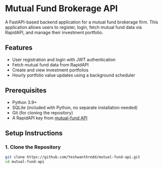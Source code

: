 # Mutual Fund Brokerage API

A FastAPI-based backend application for a mutual fund brokerage firm. This application allows users to register, login, fetch mutual fund data via RapidAPI, and manage their investment portfolio.

## Features
- User registration and login with JWT authentication
- Fetch mutual fund data from RapidAPI
- Create and view investment portfolios
- Hourly portfolio value updates using a background scheduler

## Prerequisites
- Python 3.9+
- SQLite (included with Python, no separate installation needed)
- Git (for cloning the repository)
- A RapidAPI key from [mutual-fund API](https://rapidapi.com/suneetk92/api/latest-mutual-fund-nav)

## Setup Instructions

### 1. Clone the Repository
```bash
git clone https://github.com/Yeshwanthredd/mutual-fund-api.git
cd mutual-fund-api